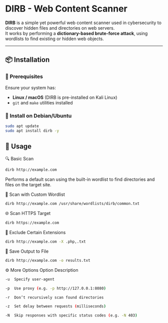 # DIRB - Web Content Scanner

**DIRB** is a simple yet powerful web content scanner used in cybersecurity to discover hidden files and directories on web servers.  
It works by performing a **dictionary-based brute-force attack**, using wordlists to find existing or hidden web objects.

---

## 📦 Installation

### 🧠 Prerequisites
Ensure your system has:
- **Linux / macOS** (DIRB is pre-installed on Kali Linux)
- `git` and `make` utilities installed

### 🐧 Install on Debian/Ubuntu
```bash
sudo apt update
sudo apt install dirb -y
```

## 🚀 Usage
🔍 Basic Scan
```bash
dirb http://example.com
```

Performs a default scan using the built-in wordlist to find directories and files on the target site.

📄 Scan with Custom Wordlist
```bash
dirb http://example.com /usr/share/wordlists/dirb/common.txt
```

🌐 Scan HTTPS Target
```bash
dirb https://example.com
```

🚫 Exclude Certain Extensions
```bash
dirb http://example.com -X .php,.txt
```
💾 Save Output to File
```bash
dirb http://example.com -o results.txt
```

⚙️ More Options
Option	Description
```bash
-u	Specify user-agent
```
```bash
-p	Use proxy (e.g. -p http://127.0.0.1:8080)
```
```bash
-r	Don’t recursively scan found directories
```
```bash
-z	Set delay between requests (milliseconds)
```
```bash
-N	Skip responses with specific status codes (e.g. -N 403)
```
